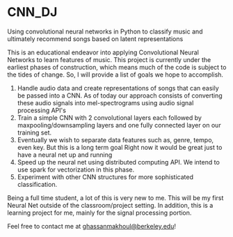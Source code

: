 # CNN_DJ
Using convolutional neural networks in Python to classify music and ultimately recommend songs based on latent representations

This is an educational endeavor into applying Convolutional Neural Networks to learn features of music. 
This  project is currently under the earliest phases of construction, which means much of the code is subject to the 
tides of change. So, I will provide a list of goals we hope to accomplish.

1. Handle audio data and create representations of songs that can easily be passed into a CNN.
  As of today our approach consists of converting these audio signals into mel-spectrograms using 
  audio signal processing API's
2. Train a simple CNN with 2 convolutional layers each followed by maxpooling/downsampling layers
  and one fully connected layer on our training set.
3. Eventually we wish to separate data features such as, genre, tempo, even key. But this is a long term goal
  Right now it would be great just to have a neural net up and running
4. Speed up  the neural net using distributed computing API. We intend to use spark for vectorization in this phase.
5. Experiment with other CNN structures for more sophisticated classification. 

Being a full time student, a lot of this is very new to me. This will be my first Neural Net outside of the classroom/project setting.
In addition, this is a learning project for me, mainly for the signal processing portion.

Feel free to contact me at ghassanmakhoul@berkeley.edu!
